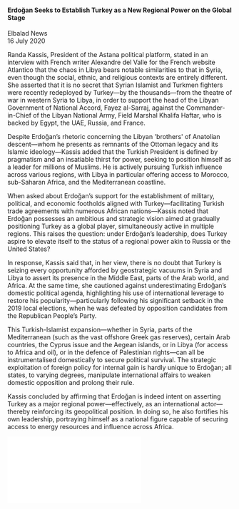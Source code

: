 <h4>Erdoğan Seeks to Establish Turkey as a New Regional Power on the Global Stage</h4>

Elbalad News  
16 July 2020  

Randa Kassis, President of the Astana political platform, stated in an interview with French writer Alexandre del Valle for the French website Atlantico that the chaos in Libya bears notable similarities to that in Syria, even though the social, ethnic, and religious contexts are entirely different. She asserted that it is no secret that Syrian Islamist and Turkmen fighters were recently redeployed by Turkey—by the thousands—from the theatre of war in western Syria to Libya, in order to support the head of the Libyan Government of National Accord, Fayez al-Sarraj, against the Commander-in-Chief of the Libyan National Army, Field Marshal Khalifa Haftar, who is backed by Egypt, the UAE, Russia, and France.

Despite Erdoğan’s rhetoric concerning the Libyan 'brothers' of Anatolian descent—whom he presents as remnants of the Ottoman legacy and its Islamic ideology—Kassis added that the Turkish President is defined by pragmatism and an insatiable thirst for power, seeking to position himself as a leader for millions of Muslims. He is actively pursuing Turkish influence across various regions, with Libya in particular offering access to Morocco, sub-Saharan Africa, and the Mediterranean coastline.

When asked about Erdoğan’s support for the establishment of military, political, and economic footholds aligned with Turkey—facilitating Turkish trade agreements with numerous African nations—Kassis noted that Erdoğan possesses an ambitious and strategic vision aimed at gradually positioning Turkey as a global player, simultaneously active in multiple regions. This raises the question: under Erdoğan’s leadership, does Turkey aspire to elevate itself to the status of a regional power akin to Russia or the United States?

In response, Kassis said that, in her view, there is no doubt that Turkey is seizing every opportunity afforded by geostrategic vacuums in Syria and Libya to assert its presence in the Middle East, parts of the Arab world, and Africa. At the same time, she cautioned against underestimating Erdoğan’s domestic political agenda, highlighting his use of international leverage to restore his popularity—particularly following his significant setback in the 2019 local elections, when he was defeated by opposition candidates from the Republican People’s Party.

This Turkish-Islamist expansion—whether in Syria, parts of the Mediterranean (such as the vast offshore Greek gas reserves), certain Arab countries, the Cyprus issue and the Aegean islands, or in Libya (for access to Africa and oil), or in the defence of Palestinian rights—can all be instrumentalised domestically to secure political survival. The strategic exploitation of foreign policy for internal gain is hardly unique to Erdoğan; all states, to varying degrees, manipulate international affairs to weaken domestic opposition and prolong their rule.

Kassis concluded by affirming that Erdoğan is indeed intent on asserting Turkey as a major regional power—effectively, as an international actor—thereby reinforcing its geopolitical position. In doing so, he also fortifies his own leadership, portraying himself as a national figure capable of securing access to energy resources and influence across Africa.

![](21-Elbalad.pdf)
<p></p>
